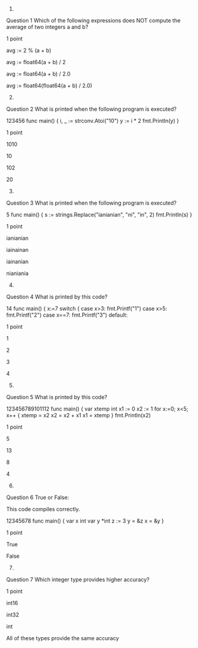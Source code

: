 1.
Question 1
Which of the following expressions does NOT compute the
average of two integers a and b?

1 point

avg := 2 % (a + b)


avg := float64(a + b) / 2


avg := float64(a + b) / 2.0


avg := float64(float64(a + b) / 2.0)

2.
Question 2
What is printed when the following program is executed?

123456
func main() {
  i, _ := strconv.Atoi("10")
  y := i * 2
  fmt.Println(y)
}

1 point

1010


10


102


20

3.
Question 3
What is printed when the following program is executed?

5
func main() {
  s := strings.Replace("ianianian", "ni", "in", 2)
  fmt.Println(s)
}

1 point

ianianian


iainainan


iainanian


nianiania

4.
Question 4
What is printed by this code?

14
func main() {
  x:=7
  switch {
    case x>3:
      fmt.Printf("1")
    case x>5:
      fmt.Printf("2")
    case x==7:
      fmt.Printf("3")
    default: 

1 point

1


2


3


4

5.
Question 5
What is printed by this code?

123456789101112
func main() {
  var xtemp int
  x1 := 0
  x2 := 1
  for x:=0; x<5; x++ {
    xtemp = x2
    x2 = x2 + x1
    x1 = xtemp
  }
  fmt.Println(x2)

1 point

5


13


8


4

6.
Question 6
True or False:

This code compiles correctly.

12345678
func main() {
  var x int
  var y *int
  z := 3
  y = &z
  x = &y
}

1 point

True


False

7.
Question 7
Which integer type provides higher accuracy?

1 point

int16


int32


int


All of these types provide the same accuracy